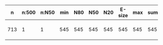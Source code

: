 n    |n:500  |n:N50  |min  |N80  |N50  |N20  |E-size  |max  |sum  |name
---  |---    |---    |---  |---  |---  |---  |---     |---  |---  |---
713  |1      |1      |545  |545  |545  |545  |545     |545  |545  |output-13-unitigs.fa
